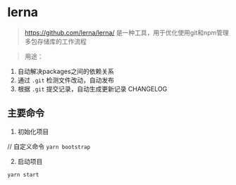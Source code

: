 # lerna 
> https://github.com/lerna/lerna/
> 是一种工具，用于优化使用git和npm管理多包存储库的工作流程

> 用途： 
1. 自动解决packages之间的依赖关系
2. 通过 `.git` 检测文件改动，自动发布
3. 根据 `.git` 提交记录，自动生成更新记录 CHANGELOG

## 主要命令


1. 初始化项目

// 自定义命令
`yarn bootstrap`

2. 启动项目

`yarn start`